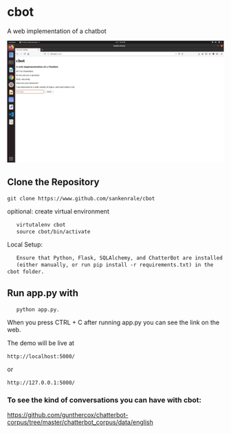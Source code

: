 # cbot
A web implementation of a chatbot

![alt text](https://github.com/sankenrale/cbot/blob/master/cbot.jpg?raw=true)



## Clone the Repository

    git clone https://www.github.com/sankenrale/cbot

opitional:
create virtual environment
       
       virtutalenv cbot
       source cbot/bin/activate    
    
Local Setup:                  
                  
       Ensure that Python, Flask, SQLAlchemy, and ChatterBot are installed
       (either manually, or run pip install -r requirements.txt) in the cbot folder.
                            
## Run app.py with 
       
       python app.py.
       
When you press CTRL + C after running app.py you can see the link on the web.
       
The demo will be live at 
       
    http://localhost:5000/ 
       
or       
    
    http://127.0.0.1:5000/
    
### To see the kind of conversations you can have with cbot:

https://github.com/gunthercox/chatterbot-corpus/tree/master/chatterbot_corpus/data/english
